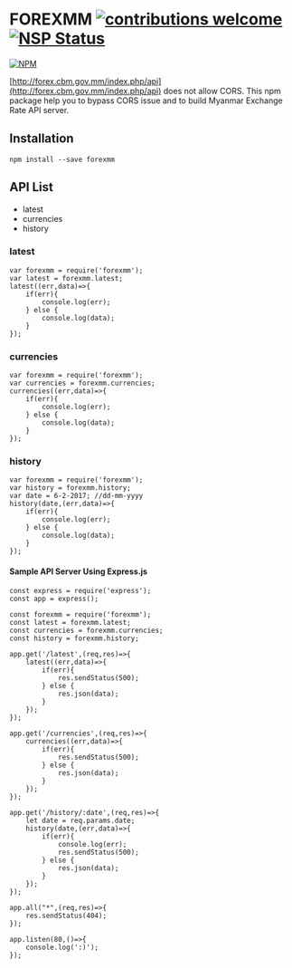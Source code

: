 # FOREXMM [![contributions welcome](https://img.shields.io/badge/contributions-welcome-brightgreen.svg?style=flat)](https://github.com/AungMyoKyaw/forexmm/issues)[![NSP Status](https://nodesecurity.io/orgs/aung-myo-kyaw/projects/33eab043-23a0-4fff-a650-57066c299938/badge)](https://nodesecurity.io/orgs/aung-myo-kyaw/projects/33eab043-23a0-4fff-a650-57066c299938)

[![NPM](https://nodei.co/npm/forexmm.png?downloads=true)](https://nodei.co/npm/forexmm/)

[http://forex.cbm.gov.mm/index.php/api](http://forex.cbm.gov.mm/index.php/api) does not allow CORS.
This npm package help you to bypass CORS issue and to build Myanmar Exchange Rate API server.

## Installation
```
npm install --save forexmm
```

## API List
- latest
- currencies
- history

### latest
```
var forexmm = require('forexmm');
var latest = forexmm.latest;
latest((err,data)=>{
	if(err){
		console.log(err);
	} else {
		console.log(data);
	}
});
```

### currencies
```
var forexmm = require('forexmm');
var currencies = forexmm.currencies;
currencies((err,data)=>{
	if(err){
		console.log(err);
	} else {
		console.log(data);
	}
});
```

### history
```
var forexmm = require('forexmm');
var history = forexmm.history;
var date = 6-2-2017; //dd-mm-yyyy
history(date,(err,data)=>{
	if(err){
		console.log(err);
	} else {
		console.log(data);
	}
});
```

#### Sample API Server Using Express.js
```
const express = require('express');
const app = express();

const forexmm = require('forexmm');
const latest = forexmm.latest;
const currencies = forexmm.currencies;
const history = forexmm.history;

app.get('/latest',(req,res)=>{
	latest((err,data)=>{
		if(err){
			res.sendStatus(500);
		} else {
			res.json(data);
		}
	});
});

app.get('/currencies',(req,res)=>{
	currencies((err,data)=>{
		if(err){
			res.sendStatus(500);
		} else {
			res.json(data);
		}
	});
});

app.get('/history/:date',(req,res)=>{
	let date = req.params.date;
	history(date,(err,data)=>{
		if(err){
			console.log(err);
			res.sendStatus(500);
		} else {
			res.json(data);
		}
	});
});

app.all("*",(req,res)=>{
	res.sendStatus(404);
});

app.listen(80,()=>{
	console.log(':)');
});
```
